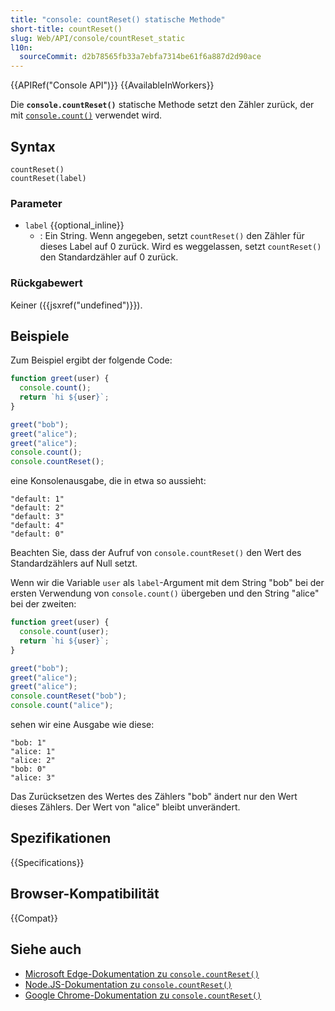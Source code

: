 ```yaml
---
title: "console: countReset() statische Methode"
short-title: countReset()
slug: Web/API/console/countReset_static
l10n:
  sourceCommit: d2b78565fb33a7ebfa7314be61f6a887d2d90ace
---
```


{{APIRef("Console API")}} {{AvailableInWorkers}}

Die **`console.countReset()`** statische Methode setzt den Zähler zurück, der mit [`console.count()`](/de/docs/Web/API/Console/count_static) verwendet wird.

## Syntax

```js-nolint
countReset()
countReset(label)
```

### Parameter

- `label` {{optional_inline}}
  - : Ein String. Wenn angegeben, setzt `countReset()` den Zähler für dieses Label auf 0 zurück. Wird es weggelassen, setzt `countReset()` den Standardzähler auf 0 zurück.

### Rückgabewert

Keiner ({{jsxref("undefined")}}).

## Beispiele

Zum Beispiel ergibt der folgende Code:

```js
function greet(user) {
  console.count();
  return `hi ${user}`;
}

greet("bob");
greet("alice");
greet("alice");
console.count();
console.countReset();
```

eine Konsolenausgabe, die in etwa so aussieht:

```plain
"default: 1"
"default: 2"
"default: 3"
"default: 4"
"default: 0"
```

Beachten Sie, dass der Aufruf von `console.countReset()` den Wert des Standardzählers auf Null setzt.

Wenn wir die Variable `user` als `label`-Argument mit dem String "bob" bei der ersten Verwendung von `console.count()` übergeben und den String "alice" bei der zweiten:

```js
function greet(user) {
  console.count(user);
  return `hi ${user}`;
}

greet("bob");
greet("alice");
greet("alice");
console.countReset("bob");
console.count("alice");
```

sehen wir eine Ausgabe wie diese:

```plain
"bob: 1"
"alice: 1"
"alice: 2"
"bob: 0"
"alice: 3"
```

Das Zurücksetzen des Wertes des Zählers "bob" ändert nur den Wert dieses Zählers. Der Wert von "alice" bleibt unverändert.

## Spezifikationen

{{Specifications}}

## Browser-Kompatibilität

{{Compat}}

## Siehe auch

- [Microsoft Edge-Dokumentation zu `console.countReset()`](https://learn.microsoft.com/en-us/microsoft-edge/devtools-guide-chromium/console/api#countreset)
- [Node.JS-Dokumentation zu `console.countReset()`](https://nodejs.org/docs/latest/api/console.html#consolecountresetlabel)
- [Google Chrome-Dokumentation zu `console.countReset()`](https://developer.chrome.com/docs/devtools/console/api/#countreset)
